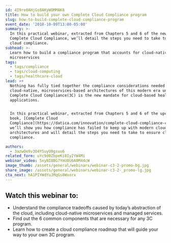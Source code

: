 ```yaml
---
id: 4I9re0AHjGs8AKyWOMMAK8
title: How to build your own Complete Cloud Compliance program
slug: how-to-build-complete-cloud-compliance-program
event_date: '2018-10-09T13:00-05:00'
summary: >-
  In this practical webinar, extracted from Chapters 5 and 6 of the new book,
  Complete Cloud Compliance, we’ll detail the steps you need to take to ensure
  cloud compliance.
subhead: >-
  Learn how to build a compliance program that accounts for cloud-native
  microservices
tags:
  - tags/compliance
  - tags/cloud-computing
  - tags/healthcare-cloud
lead: >+
  Nothing has fully tied together the compliance considerations needed for the
  cloud-native, microservices-based architectures of this modern era until now.
  Complete Cloud Compliance(3C) is the new mandate for cloud-based healthcare
  applications.


  In this practical webinar, extracted from Chapters 5 and 6 of the upcoming
  book, [Complete Cloud
  Compliance](https://datica.com/innovation/complete-cloud-compliance-chapter-2/),
  we’ll show you how compliance has failed to keep up with modern cloud
  architectures and will detail the steps you need to take to ensure cloud
  compliance.

authors:
  - 3azwOe9v3O4YSuyU0gsuo6
related_form: uYc9d0ZbpeKi8Iy2YW4Mi
webinar_video: 5xyNI8BG7YmU0U6A0M44cW
image_thumb: /assets/general/webinars/webinar-c3-2-promo-bg.jpg
share_image: /assets/general/webinars/webinar-c3-2-_promo-lg.jpg
cta_next: hA1PIYWdYuJMqGs0Wxorx
---
```

## Watch this webinar to:

* Understand the compliance tradeoffs caused by today’s abstraction of the cloud, including cloud-native microservices and managed services.
* Find out the 6 common components that are necessary for any 3C program.
* Learn how to create a cloud compliance roadmap that will guide your way to your own 3C program.
  